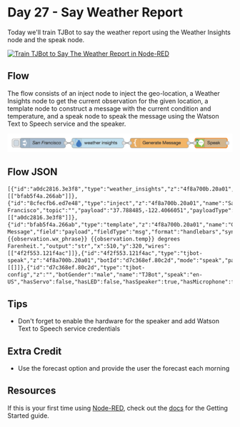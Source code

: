 # Day 27 - Say Weather Report

Today we'll train TJBot to say the weather report using the Weather Insights node and the speak node.

[![Train TJBot to Say The Weather Report in Node-RED](http://img.youtube.com/vi/vDflosjm75I/0.jpg)](https://www.youtube.com/watch?v=vDflosjm75I&index=30&list=PLddOPkVMz1dtN3I_4JKava4GBLLXuUevV "Train TJBot to Say Weather Report in Node-RED") 

## Flow

The flow consists of an inject node to inject the geo-location, a Weather Insights node to get the current observation for the given location, a template node to construct a message with the current condition and temperature, and a speak node to speak the message using the Watson Text to Speech service and the speaker.

![Say Weather Report Flow](assets/flow.png) 

## Flow JSON

```
[{"id":"a0dc2816.3e3f8","type":"weather_insights","z":"4f8a700b.20a01","name":"","host":"twcservice.mybluemix.net","service":"/observations.json","geocode":"37.788485,-122.4066051","units":"e","language":"","x":320,"y":320,"wires":[["bfab5f4a.266ab"]]},{"id":"8cfecfb6.ed7e48","type":"inject","z":"4f8a700b.20a01","name":"San Francisco","topic":"","payload":"37.788485,-122.4066051","payloadType":"str","repeat":"","crontab":"","once":false,"x":150,"y":320,"wires":[["a0dc2816.3e3f8"]]},{"id":"bfab5f4a.266ab","type":"template","z":"4f8a700b.20a01","name":"Generate Message","field":"payload","fieldType":"msg","format":"handlebars","syntax":"mustache","template":"Currently {{observation.wx_phrase}} {{observation.temp}} degrees Farenheit.","output":"str","x":510,"y":320,"wires":[["4f2f553.121f4ac"]]},{"id":"4f2f553.121f4ac","type":"tjbot-speak","z":"4f8a700b.20a01","botId":"d7c368ef.80c2d","mode":"speak","payload":"","name":"","x":670,"y":320,"wires":[[]]},{"id":"d7c368ef.80c2d","type":"tjbot-config","z":"","botGender":"male","name":"TJBot","speak":"en-US","hasServo":false,"hasLED":false,"hasSpeaker":true,"hasMicrophone":false,"hasCamera":false,"speakerDeviceId":"plughw:2,0"}]
```

## Tips

* Don't forget to enable the hardware for the speaker and add Watson Text to Speech service credentials

## Extra Credit

* Use the forecast option and provide the user the forecast each morning
	
## Resources

If this is your first time using [Node-RED](https://nodered.org/), check out the [docs](https://nodered.org/docs/) for the Getting Started guide.

